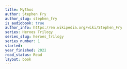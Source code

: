 ```yaml
---
title: Mythos
author: Stephen Fry
author_slug: stephen_fry
is_audiobook: true
author_info: https://en.wikipedia.org/wiki/Stephen_Fry
series: Heroes Trilogy
series_slug: heroes_trilogy
series_number: 1
started: 
year_finished: 2022
read_status: Read
layout: book
---
```

